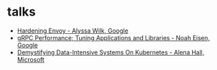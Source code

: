#  talks
- [Hardening Envoy - Alyssa Wilk, Google](https://www.youtube.com/watch?v=VRgErpsIN9I)
- [gRPC Performance; Tuning Applications and Libraries - Noah Eisen, Google](https://www.youtube.com/watch?v=cWlXQP9AORo)
- [Demystifying Data-Intensive Systems On Kubernetes - Alena Hall, Microsoft](https://www.youtube.com/watch?v=KYYYLNGTcX8)
